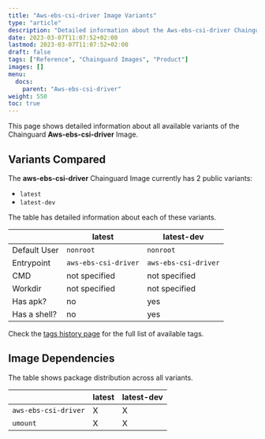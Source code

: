 ```yaml
---
title: "Aws-ebs-csi-driver Image Variants"
type: "article"
description: "Detailed information about the Aws-ebs-csi-driver Chainguard Image variants"
date: 2023-03-07T11:07:52+02:00
lastmod: 2023-03-07T11:07:52+02:00
draft: false
tags: ["Reference", "Chainguard Images", "Product"]
images: []
menu:
  docs:
    parent: "Aws-ebs-csi-driver"
weight: 550
toc: true
---
```


This page shows detailed information about all available variants of the Chainguard **Aws-ebs-csi-driver** Image.

## Variants Compared
The **aws-ebs-csi-driver** Chainguard Image currently has 2 public variants: 

- `latest`
- `latest-dev`

The table has detailed information about each of these variants.

|              | latest               | latest-dev           |
|--------------|----------------------|----------------------|
| Default User | `nonroot`            | `nonroot`            |
| Entrypoint   | `aws-ebs-csi-driver` | `aws-ebs-csi-driver` |
| CMD          | not specified        | not specified        |
| Workdir      | not specified        | not specified        |
| Has apk?     | no                   | yes                  |
| Has a shell? | no                   | yes                  |

Check the [tags history page](/chainguard/chainguard-images/reference/aws-ebs-csi-driver/tags_history/) for the full list of available tags.
## Image Dependencies
The table shows package distribution across all variants.

|                      | latest | latest-dev |
|----------------------|--------|------------|
| `aws-ebs-csi-driver` | X      | X          |
| `umount`             | X      | X          |
